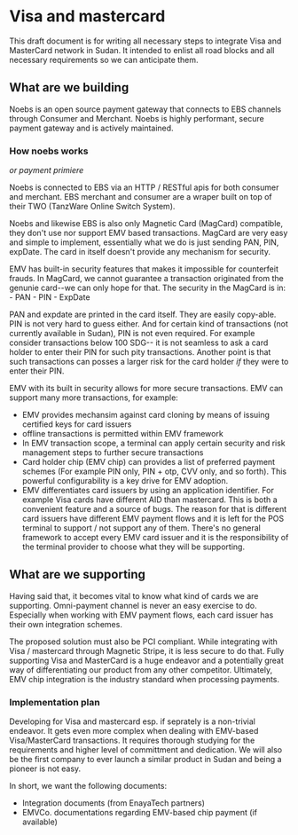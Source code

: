 # Visa and mastercard

This draft document is for writing all necessary steps to integrate Visa and MasterCard network in Sudan. It intended to enlist all road blocks and all necessary requirements so we can anticipate them.


## What are we building

Noebs is an open source payment gateway that connects to EBS channels through Consumer and Merchant. Noebs is highly performant, secure payment gateway and is actively maintained. 

### How noebs works

_or payment primiere_

Noebs is connected to EBS via an HTTP / RESTful apis for both consumer and merchant. EBS merchant and consumer are a wraper built on top of their TWO (TanzWare Online Switch System). 

Noebs and likewise EBS is also only Magnetic Card (MagCard) compatible, they don't use nor support EMV based transactions. MagCard are very easy and simple to implement, essentially what we do is just sending PAN, PIN, expDate. The card in itself doesn't provide any mechanism for security. 

EMV has built-in security features that makes it impossible for counterfeit frauds. In MagCard, we cannot guarantee a transaction originated from the genunie card--we can only hope for that. The security in the MagCard is in:
    - PAN
    - PIN
    - ExpDate

PAN and expdate are printed in the card itself. They are easily copy-able. PIN is not very hard to guess either. And for certain kind of transactions (not currently available in Sudan), PIN is not even required. For example consider transactions below 100 SDG-- it is not seamless to ask a card holder to enter their PIN for such pity transactions. Another point is that such transactions can posses a larger risk for the card holder *if* they were to enter their PIN.

EMV with its built in security allows for more secure transactions. EMV can support many more transactions, for example:

- EMV provides mechansim against card cloning by means of issuing certified keys for card issuers
- offline transactions is permitted within EMV framework
- In EMV transaction scope, a terminal can apply certain security and risk management steps to further secure transactions
- Card holder chip (EMV chip) can provides a list of preferred payment schemes (For example PIN only, PIN + otp, CVV only, and so forth). This powerful configurability is a key drive for EMV adoption.
- EMV differentiates card issuers by using an application identifier. For example Visa cards have different AID than mastercard. This is both a convenient feature and a source of bugs. The reason for that is different card issuers have different EMV payment flows and it is left for the POS terminal to support / not support any of them. There's no general framework to accept every EMV card issuer and it is the responsibility of the terminal provider to choose what they will be supporting.


## What are we supporting

Having said that, it becomes vital to know what kind of cards we are supporting. Omni-payment channel is never an easy exercise to do. Especially when working with EMV payment flows, each card issuer has their own integration schemes. 

The proposed solution must also be PCI compliant. While integrating with Visa / mastercard through Magnetic Stripe, it is less secure to do that. Fully supporting Visa and MasterCard is a huge endeavor and a potentially great way of differentiating our product from any other competitor. Ultimately, EMV chip integration is the industry standard when processing payments.


### Implementation plan

Developing for Visa and mastercard esp. if seprately is a non-trivial endeavor. It gets even more complex when dealing with EMV-based Visa/MasterCard transactions. It requires thorough studying for the requirements and higher level of committment and dedication. We will also be the first company to ever launch a similar product in Sudan and being a pioneer is not easy.

In short, we want the following documents:

- Integration documents (from EnayaTech partners)
- EMVCo. documentations regarding EMV-based chip payment (if available)

